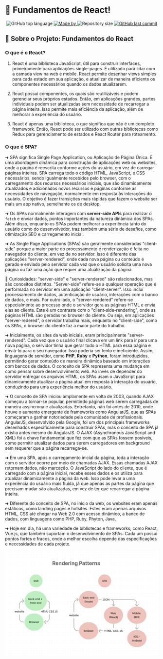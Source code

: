 # :butterfly: Fundamentos de React!

<p align="center">
  <img alt="GitHub top language" src="https://img.shields.io/github/languages/top/CinPi7/React-Concepts?color=pink">

  <a href="https://www.linkedin.com/in/cinthiapissetti/" target="_blank" rel="noopener noreferrer">
    <img alt="Made by" src="https://img.shields.io/badge/made%20by-cinthia%20pissetti-pink">
  </a>

  <img alt="Repository size" src="https://img.shields.io/github/repo-size/CinPi7/React-Concepts?color=pink">

  <a href="https://github.com/oDevBR/rgb-mixin/commits/main">
    <img alt="GitHub last commit" src="https://img.shields.io/github/last-commit/CinPi7/React-Concepts?color=pink">
  </a>
</p>

## :open_file_folder: Sobre o Projeto: Fundamentos do React

### O que é o React?

1. React é uma biblioteca JavaScript, útil para construir interfaces, primeiramente para aplicações single-pages. É utilizado para lidar com a camada view na web e mobile. React permite desenhar views simples para cada estado em sua aplicação, e atualizar de maneira eficiente os componentes necessários quando os dados atualizarem.

2. React possui componentes, os quais são reutilizáveis e podem gerenciar seus próprios estados. Então, em aplicações grandes, partes individuais podem ser atualizadas sem necessidade de recarregar a página inteira. Isso permite mais eficiência da aplicação, além de melhorar a experiência do usuário.

3. React é apenas uma biblioteca, o que significa que não é um completo framework. Então, React pode ser utilizado com outras bibliotecas como Redux para gerenciamento de estados e React Router para roteamento.

### O que é SPA?

➜ SPA significa Single Page Application, ou Aplicação de Página Única. É uma abordagem dinâmica para construção de aplicações web ou websites, onde a página é reescrita conforme ações do usuário, em vez de carregar páginas inteiras. SPA carrega todo o código HTML, JavaScript, e CSS necessários, sendo igualmente recebidos pelo browser, com o carregamento dos recursos necessários iniciais, que são dinamicamente atualizados e adicionados novos recursos e páginas conforme as necessidades de navegação, normalmente em resposta às interações do usuário. O objetivo é fazer transições mais rápidas que fazem o website ser mais um app nativo, semelhante os de desktop.

➜ Os SPAs normalmente interagem com **server-side APIs** para realizar o `fetch` e enviar dados, pontos importantes da natureza dinâmica dos SPAs. Além disso, enquanto os SPAs podem melhorar a experiência tanto do usuário como do desenvolvedor, traz também uma série de desafios, como otimização SEO e carregamento inicial.

➜ As Single Page Applications (SPAs) são geralmente consideradas "client-side" porque a maior parte do processamento e renderização é feita no navegador do cliente, em vez de no servidor. Isso é diferente das aplicações "server-rendered", onde cada nova página ou conteúdo é gerado e enviado pelo servidor cada vez que o usuário solicita uma nova página ou faz uma ação que requer uma atualização da página.

:eyes: Curiosidades: "server-side" e "server-rendered" são relacionados, mas são conceitos distintos. "Server-side" refere-se a qualquer operação que é performada no servidor em uma aplicação "client-server". Isso inclui processamento de dados, autenticação de usuário, interações com o banco de dados, e mais. Por outro lado, o "server-rendered" refere-se especialmente ao processo onde o servidor gera as páginas HTML e envia elas ao cliente. Este é um contraste com o "client-side-rendering", onde as páginas HTML são geradas no browser do cliente. Ou seja, em aplicações "server-redered", o servidor trabalha mais, enquanto no "client-side", como os SPAs, o browser do cliente faz a maior parte do trabalho.

➜ Inicialmente, os sites da web iniciais, eram principalmente "server-rendered". Cada vez que o usuário final clicava em um link para ir para uma nova página, o servidor tinha que gerar todo o HTML para essa página e enviá-lo para o seu navegador. Isso poderia ser lento e ineficiente. Assim, linguagens de servidor, como **PHP**, **Ruby** e **Python**, foram introduzidos, permitindo gerar conteúdo de maneira dinâmica baseado em interações com bancos de dados. O conceito de SPA representa uma mudança em como pensar sobre desenvolvimento web. Ao invés de depender do servidor entregar os arquivos HTML, os SPAs usam o JavaScript para dinamicamente atualizar a página atual em resposta à interação do usuário, conduzindo para uma experiência melhor do usuário.

➜ O conceito de SPA iniciou amplamente em volta de 2003, quando AJAX começou a tornar-se popular, permitindo páginas web serem carregadas de maneira assíncrona e atualizadas. Entretanto, não foi antes de 2010, onde houve o aumento emergente de frameworks como AngularJS, que as SPAs começaram a ganhar notoriedade pela comunidade de profissionais. AngularJS, desenvolvido pela Google, foi um dos principais frameworks desenhados especificamente para construir SPAs, mas o conceito de SPA já existia antes mesmo do AngularJS. O AJAX (Asynchronous JavaScript and XML) foi a chave fundamental que fez com que as SPAs fossem posíveis, como permitir atualizar dados para serem carregadores em background sem requerer que a página recarrega-se.

➜ Em uma SPA, após o carregamento inicial da página, toda a interação com o servidor ocorre por meio de chamadas AJAX. Essas chamadas AJAX retornam dados, não marcação. O JavaScript do lado do cliente, que é carregado com a página inicial, recebe esses dados e os utiliza para atualizar dinamicamente a página da web. Isso pode levar a uma experiência do usuário mais fluída, já que apenas as partes da página que precisam mudar são atualizadas, em vez de ter que recarregar a página inteira.

➜ Diferente do conceito de SPA, no início da web, os websites eram apenas estáticos, como landing pages e hotsites. Estes eram apenas arquivos HTML, CSS até chegar na Web 2.0 com acesso dinâmico, a banco de dados, com linguagens como PHP, Ruby, Phyton, Java.

➜ Hoje em dia, há uma variedade de bibliotecas e frameworks, como React, Vue.js, que também suportam o desenvolvimento de SPAs. Cada um possui pontos fortes e fracos, onde a melhor escolha depende das especificações e necessidades de cada projeto.

<img src="./assets/renderingPatterns.png" alt="rendering-patterns" />
